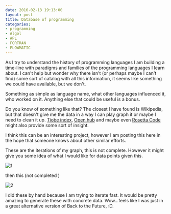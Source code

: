 ```yaml
---
date: 2016-02-13 19:13:00
layout: post
title: Database of programming
categories:
- programming
- Algol
- APL
- FORTRAN
- FLOWMATIC
---
```

As I try to understand the history of programming languages I am building
a time-line with paradigms and families of the programming languages I learn about.
I can't help but wonder why there isn't (or perhaps maybe I can't find) some sort of catalog with all this information, it seems like something we could have available, but we don't.

Something as simple as language name, what other languages influenced it, who worked on it. Anything else that could be useful is a bonus.

Do you know of something like that? The closest I have found is Wikipedia, but that
doesn't give me the data in a way I can play graph it or maybe I need to clean it up. [Tiobe index](http://www.tiobe.com/index.php/content/paperinfo/tpci/index.html),  [Open hub](https://www.openhub.net/languages) and maybe even [Rosetta Code](http://rosettacode.org/wiki/Category:Programming_Tasks) might also provide some sort of insight.

I think this can be an interesting project, however I am posting this here in the hope that
someone knows about other similar efforts.

These are the iterations of my graph, this is not complete. However it might give you some idea
of what I would like for data points given this.

![1](http://www.roundcrisis.com/images/2016-influences.jpg)

then this (not completed )

![2](http://www.roundcrisis.com/images/wip-pl.jpg)

I did these by hand because I am trying to iterate fast. It would be pretty amazing to generate these with concrete data.
Wow...feels like I was just in a great alternative version of Back to the Future, :D.  
